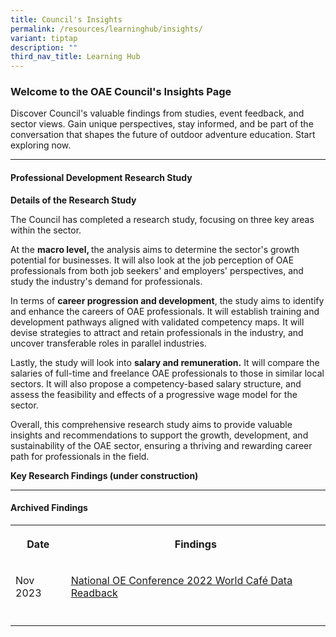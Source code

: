 ```yaml
---
title: Council's Insights
permalink: /resources/learninghub/insights/
variant: tiptap
description: ""
third_nav_title: Learning Hub
---
```

<h3><strong>Welcome to the OAE Council's Insights Page</strong></h3>
<p>Discover Council's valuable findings from studies, event feedback, and
sector views. Gain unique perspectives, stay informed, and be part of the
conversation that shapes the future of outdoor adventure education. Start
exploring now.</p>
<hr>
<h4>Professional Development Research Study</h4>
<p><strong>Details of the Research Study</strong>
</p>
<p>The Council has completed a research study, focusing on three key areas
within the sector.</p>
<p>At the <strong>macro level, </strong>the analysis aims to determine the
sector's growth potential for businesses. It will also look at the job
perception of OAE professionals from both job seekers' and employers' perspectives,
and study the industry's demand for professionals.</p>
<p>In terms of <strong>career progression and development</strong>, the study
aims to identify and enhance the careers of OAE professionals. It will
establish training and development pathways aligned with validated competency
maps. It will devise strategies to attract and retain professionals in
the industry, and uncover transferable roles in parallel industries.</p>
<p>Lastly, the study will look into <strong>salary and remuneration.</strong> It
will compare the salaries of full-time and freelance OAE professionals
to those in similar local sectors. It will also propose a competency-based
salary structure, and assess the feasibility and effects of a progressive
wage model for the sector.</p>
<p>Overall, this comprehensive research study aims to provide valuable insights
and recommendations to support the growth, development, and sustainability
of the OAE sector, ensuring a thriving and rewarding career path for professionals
in the field.</p>
<p></p>
<p><strong>Key Research Findings (under construction)</strong>
</p>
<p></p>
<hr>
<h4>Archived Findings</h4>
<table style="minWidth: 50px">
<colgroup>
<col>
<col>
</colgroup>
<tbody>
<tr>
<th rowspan="1" colspan="1">
<p>Date</p>
</th>
<th rowspan="1" colspan="1">
<p>Findings</p>
</th>
</tr>
<tr>
<td rowspan="1" colspan="1">
<p>Nov 2023</p>
</td>
<td rowspan="1" colspan="1">
<p><a href="/resources/2023/worldcafe/" rel="noopener noreferrer nofollow" target="_blank">National OE Conference 2022 World Café Data Readback</a>
</p>
</td>
</tr>
<tr>
<td rowspan="1" colspan="1">
<p></p>
</td>
<td rowspan="1" colspan="1">
<p></p>
</td>
</tr>
</tbody>
</table>
<p></p>